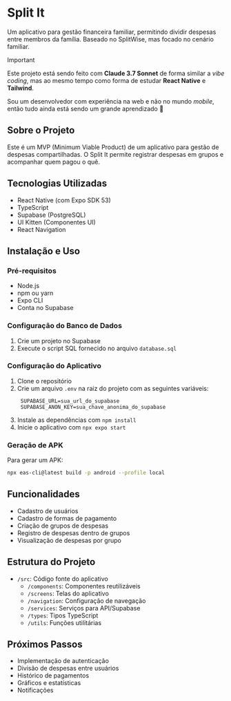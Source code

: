 # Split It

Um aplicativo para gestão financeira familiar, permitindo dividir despesas entre membros da família. 
Baseado no SplitWise, mas focado no cenário familiar.

> [!IMPORTANT]
> Este projeto está sendo feito com **Claude 3.7 Sonnet** de forma similar a *vibe coding*, mas ao mesmo tempo como forma de estudar **React Native** e **Tailwind**.
> 
> Sou um desenvolvedor com experiência na web e não no mundo *mobile*, então tudo ainda está sendo um grande aprendizado 💫

## Sobre o Projeto

Este é um MVP (Minimum Viable Product) de um aplicativo para gestão de despesas compartilhadas. 
O Split It permite registrar despesas em grupos e acompanhar quem pagou o quê.

## Tecnologias Utilizadas

- React Native (com Expo SDK 53)
- TypeScript
- Supabase (PostgreSQL)
- UI Kitten (Componentes UI)
- React Navigation

## Instalação e Uso

### Pré-requisitos

- Node.js
- npm ou yarn
- Expo CLI
- Conta no Supabase

### Configuração do Banco de Dados

1. Crie um projeto no Supabase
2. Execute o script SQL fornecido no arquivo `database.sql`

### Configuração do Aplicativo

1. Clone o repositório
2. Crie um arquivo `.env` na raiz do projeto com as seguintes variáveis:
   ```env
    SUPABASE_URL=sua_url_do_supabase
    SUPABASE_ANON_KEY=sua_chave_anonima_do_supabase
    ```
3. Instale as dependências com `npm install`
4. Inicie o aplicativo com `npx expo start`

### Geração de APK

Para gerar um APK:

```bash
npx eas-cli@latest build -p android --profile local
```

## Funcionalidades

- Cadastro de usuários
- Cadastro de formas de pagamento
- Criação de grupos de despesas
- Registro de despesas dentro de grupos
- Visualização de despesas por grupo

## Estrutura do Projeto

- `/src`: Código fonte do aplicativo
  - `/components`: Componentes reutilizáveis
  - `/screens`: Telas do aplicativo
  - `/navigation`: Configuração de navegação
  - `/services`: Serviços para API/Supabase
  - `/types`: Tipos TypeScript
  - `/utils`: Funções utilitárias

## Próximos Passos

- Implementação de autenticação
- Divisão de despesas entre usuários
- Histórico de pagamentos
- Gráficos e estatísticas
- Notificações